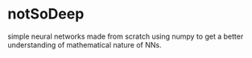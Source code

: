 # notSoDeep

simple neural networks made from scratch using numpy to get a better understanding of mathematical nature of NNs.
